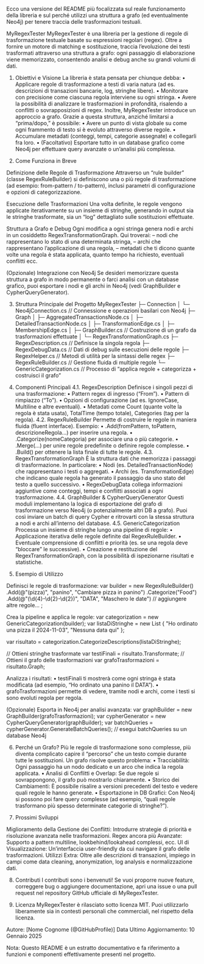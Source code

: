﻿Ecco una versione del README più focalizzata sul reale funzionamento della libreria e sul perché utilizzi una struttura a grafo (ed eventualmente Neo4j) per tenere traccia delle trasformazioni testuali.

MyRegexTester
MyRegexTester è una libreria per la gestione di regole di trasformazione testuale basate su espressioni regolari (regex). Oltre a fornire un motore di matching e sostituzione, traccia l’evoluzione dei testi trasformati attraverso una struttura a grafo: ogni passaggio di elaborazione viene memorizzato, consentendo analisi e debug anche su grandi volumi di dati.

1. Obiettivi e Visione
La libreria è stata pensata per chiunque debba:
• Applicare regole di trasformazione a testi di varia natura (ad es. descrizioni di transazioni bancarie, log, stringhe libere).
• Monitorare con precisione come ciascuna regola interviene su ogni stringa.
• Avere la possibilità di analizzare le trasformazioni in profondità, risalendo a conflitti o sovrapposizioni di regex.
Inoltre, MyRegexTester introduce un approccio a grafo. Grazie a questa struttura, anziché limitarsi a “prima/dopo,” è possibile:
• Avere un punto di vista globale su come ogni frammento di testo si è evoluto attraverso diverse regole.
• Accumulare metadati (conteggi, tempi, categorie assegnate) e collegarli fra loro.
• (Facoltativo) Esportare tutto in un database grafico come Neo4j per effettuare query avanzate o un’analisi più complessa.

2. Come Funziona in Breve


Definizione delle Regole di Trasformazione
Attraverso un “rule builder” (classe RegexRuleBuilder) si definiscono una o più regole di trasformazione (ad esempio: from-pattern / to-pattern), inclusi parametri di configurazione e opzioni di categorizzazione.


Esecuzione delle Trasformazioni
Una volta definite, le regole vengono applicate iterativamente su un insieme di stringhe, generando in output sia le stringhe trasformate, sia un “log” dettagliato sulle sostituzioni effettuate.


Struttura a Grafo e Debug
Ogni modifica a ogni stringa genera nodi e archi in un cosiddetto RegexTransformationGraph. Qui troverai:
– nodi che rappresentano lo stato di una determinata stringa,
– archi che rappresentano l’applicazione di una regola,
– metadati che ti dicono quante volte una regola è stata applicata, quanto tempo ha richiesto, eventuali conflitti ecc.


(Opzionale) Integrazione con Neo4j
Se desideri memorizzare questa struttura a grafo in modo permanente o farci analisi con un database grafico, puoi esportare i nodi e gli archi in Neo4j (vedi GraphBuilder e CypherQueryGenerator).



3. Struttura Principale del Progetto
MyRegexTester
├─ Connection
│  └─ Neo4jConnection.cs        // Connessione e operazioni basilari con Neo4j 
├─ Graph
│  ├─ AggregatedTransactionsNode.cs
│  ├─ DetailedTransactionNode.cs
│  ├─ TransformationEdge.cs
│  ├─ MembershipEdge.cs
│  ├─ GraphBuilder.cs           // Costruzione di un grafo da trasformazioni effettuate 
│  └─ RegexTransformationGraph.cs
├─ RegexDescription.cs          // Definisce la singola regola
├─ RegexDebugData.cs            // Dati di debug sulle esecuzioni delle regole
├─ RegexHelper.cs               // Metodi di utilità per la sintassi delle regex
├─ RegexRuleBuilder.cs          // Gestione fluida di multiple regole
└─ GenericCategorization.cs     // Processo di “applica regole + categorizza + costruisci il grafo”


4. Componenti Principali
4.1. RegexDescription
Definisce i singoli pezzi di una trasformazione:
• Pattern regex di ingresso (“From”).
• Pattern di rimpiazzo (“To”).
• Opzioni di configurazione (ad es. IgnoreCase, Multiline e altre eventuali).
• Metadati come Count (quante volte la regola è stata usata), TotalTime (tempo totale), Categories (tag per la regola).
4.2. RegexRuleBuilder
Permette di costruire le regole in maniera fluida (fluent interface). Esempio:
• .Add(fromPattern, toPattern, descrizioneRegola…) per inserire una regola.
• .Categorize(nomeCategoria) per associare una o più categorie.
• .Merge(...) per unire regole predefinite o definire regole complesse.
• .Build() per ottenere la lista finale di tutte le regole.
4.3. RegexTransformationGraph
È la struttura dati che memorizza i passaggi di trasformazione. In particolare:
• Nodi (es. DetailedTransactionNode) che rappresentano i testi o aggregati.
• Archi (es. TransformationEdge) che indicano quale regola ha generato il passaggio da uno stato del testo a quello successivo.
• RegexDebugData collega informazioni aggiuntive come conteggi, tempi e conflitti associati a ogni trasformazione.
4.4. GraphBuilder & CypherQueryGenerator
Questi moduli implementano la logica di esportazione del grafo di trasformazione verso Neo4j (o potenzialmente altri DB a grafo). Puoi così inviare un batch di query Cypher e ritrovarti con la stessa struttura a nodi e archi all’interno del database.
4.5. GenericCategorization
Processa un insieme di stringhe lungo una pipeline di regole:
• Applicazione iterativa delle regole definite dal RegexRuleBuilder.
• Eventuale comprensione di conflitti e priorità (es. se una regola deve “bloccare” le successive).
• Creazione e restituzione del RegexTransformationGraph, con la possibilità di ispezionarne risultati e statistiche.

5. Esempio di Utilizzo


Definisci le regole di trasformazione:
var builder = new RegexRuleBuilder()
    .Add(@"(pizza)", "panino", "Cambiare pizza in panino")
    .Categorize("Food")
    .Add(@"(\d{4}-\d{2}-\d{2})", "DATA", "Maschero le date")
    // aggiungere altre regole...
    ;



Crea la pipeline e applica le regole:
var categorization = new GenericCategorization(builder);
var listaDiStringhe = new List<string> {
    "Ho ordinato una pizza il 2024-11-03",
    "Nessuna data qui" 
};

var risultato = categorization.CategorizeDescriptions(listaDiStringhe);

// Ottieni stringhe trasformate
var testiFinali = risultato.Transformate; 
// Ottieni il grafo delle trasformazioni
var grafoTrasformazioni = risultato.Graph;



Analizza i risultati:
• testiFinali ti mostrerà come ogni stringa è stata modificata (ad esempio, “Ho ordinato una panino il DATA”).
• grafoTrasformazioni permette di vedere, tramite nodi e archi, come i testi si sono evoluti regola per regola.


(Opzionale) Esporta in Neo4j per analisi avanzata:
var graphBuilder = new GraphBuilder(grafoTrasformazioni);
var cypherGenerator = new CypherQueryGenerator(graphBuilder);
var batchQueries = cypherGenerator.GenerateBatchQueries();
// esegui batchQueries su un database Neo4j




6. Perché un Grafo?
Più le regole di trasformazione sono complesse, più diventa complicato capire il “percorso” che un testo compie durante tutte le sostituzioni. Un grafo risolve questo problema:
• Tracciabilità: Ogni passaggio ha un nodo dedicato e un arco che indica la regola applicata.
• Analisi di Conflitti e Overlap: Se due regole si sovrappongono, il grafo può mostrarlo chiaramente.
• Storico dei Cambiamenti: È possibile risalire a versioni precedenti del testo e vedere quali regole le hanno generate.
• Esportazione in DB Grafici: Con Neo4j si possono poi fare query complesse (ad esempio, “quali regole trasformano più spesso determinate categorie di stringhe?”).

7. Prossimi Sviluppi

Miglioramento della Gestione dei Conflitti: Introdurre strategie di priorità e risoluzione avanzata nelle trasformazioni.
Regex ancora più Avanzate: Supporto a pattern multiline, lookbehind/lookahead complessi, ecc.
UI di Visualizzazione: Un’interfaccia user-friendly da cui navigare il grafo delle trasformazioni.
Utilizzi Extra: Oltre alle descrizioni di transazioni, impiego in campi come data cleaning, anonymization, log analysis e normalizzazione dati.


8. Contributi
I contributi sono i benvenuti! Se vuoi proporre nuove feature, correggere bug o aggiungere documentazione, apri una issue o una pull request nel repository GitHub ufficiale di MyRegexTester.

9. Licenza
MyRegexTester è rilasciato sotto licenza MIT.
Puoi utilizzarlo liberamente sia in contesti personali che commerciali, nel rispetto della licenza.

Autore: [Nome Cognome (@GitHubProfile)]
Data Ultimo Aggiornamento: 10 Gennaio 2025

Nota: Questo README è un estratto documentativo e fa riferimento a funzioni e componenti effettivamente presenti nel progetto.
